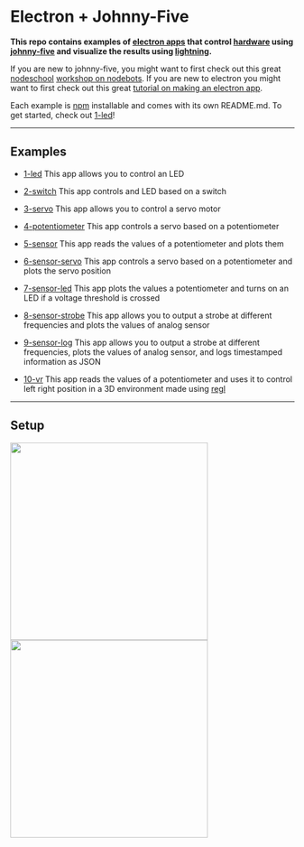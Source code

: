 # Electron + Johnny-Five

**This repo contains examples of [electron apps](http://electron.atom.io/) that control [hardware](http://johnny-five.io/platform-support/) using [johnny-five](http://johnny-five.io/) and visualize the results using [lightning](http://lightning-viz.org/).**

If you are new to johnny-five, you might want to first check out this great [nodeschool](http://nodeschool.io/) [workshop on nodebots](https://github.com/tableflip/nodebot-workshop). If you are new to electron you might want to first check out this great [tutorial on making an electron app](https://medium.com/developers-writing/building-a-desktop-application-with-electron-204203eeb658).

Each example is [npm](https://www.npmjs.com/) installable and comes with its own README.md. To get started, check out [1-led](https://github.com/sofroniewn/electron-johnny-five-examples/tree/master/1-led)!

---

## Examples
- [1-led](https://github.com/sofroniewn/electron-johnny-five-examples/tree/master/1-led)
This app allows you to control an LED

- [2-switch](https://github.com/sofroniewn/electron-johnny-five-examples/tree/master/2-switch)
This app controls and LED based on a switch

- [3-servo](https://github.com/sofroniewn/electron-johnny-five-examples/tree/master/3-servo)
This app allows you to control a servo motor

- [4-potentiometer](https://github.com/sofroniewn/electron-johnny-five-examples/tree/master/4-potentiometer)
This app controls a servo based on a potentiometer

- [5-sensor](https://github.com/sofroniewn/electron-johnny-five-examples/tree/master/5-sensor)
This app reads the values of a potentiometer and plots them

- [6-sensor-servo](https://github.com/sofroniewn/electron-johnny-five-examples/tree/master/6-sensor-servo)
This app controls a servo based on a potentiometer and plots the servo position

- [7-sensor-led](https://github.com/sofroniewn/electron-johnny-five-examples/tree/master/7-sensor-led)
This app plots the values a potentiometer and turns on an LED if a voltage threshold is crossed

- [8-sensor-strobe](https://github.com/sofroniewn/electron-johnny-five-examples/tree/master/8-sensor-strobe)
This app allows you to output a strobe at different frequencies and plots the values of analog sensor

- [9-sensor-log](https://github.com/sofroniewn/electron-johnny-five-examples/tree/master/9-sensor-log)
This app allows you to output a strobe at different frequencies, plots the values of analog sensor, and logs timestamped information as JSON

- [10-vr](https://github.com/sofroniewn/electron-johnny-five-examples/tree/master/10-vr)
This app reads the values of a potentiometer and uses it to control left right position in a 3D environment made using [regl](https://github.com/mikolalysenko/regl)


---

## Setup
<img src="./assets/setup.png" width="350"><img src="./assets/demo.gif" width="350">
